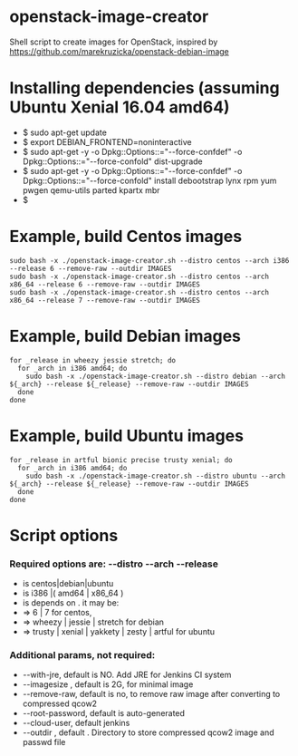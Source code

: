 # openstack-image-creator
Shell script to create images for OpenStack, inspired by https://github.com/marekruzicka/openstack-debian-image

# Installing dependencies (assuming Ubuntu Xenial 16.04 amd64)
* $ sudo apt-get update
* $ export DEBIAN_FRONTEND=noninteractive
* $ sudo apt-get -y -o Dpkg::Options::="--force-confdef" -o Dpkg::Options::="--force-confold"  dist-upgrade
* $ sudo apt-get -y -o Dpkg::Options::="--force-confdef" -o Dpkg::Options::="--force-confold"  install debootstrap lynx rpm yum pwgen qemu-utils parted kpartx mbr
* $

# Example, build Centos images
```
sudo bash -x ./openstack-image-creator.sh --distro centos --arch i386 --release 6 --remove-raw --outdir IMAGES
sudo bash -x ./openstack-image-creator.sh --distro centos --arch x86_64 --release 6 --remove-raw --outdir IMAGES
sudo bash -x ./openstack-image-creator.sh --distro centos --arch x86_64 --release 7 --remove-raw --outdir IMAGES
```
# Example, build Debian images
```
for _release in wheezy jessie stretch; do
  for _arch in i386 amd64; do
    sudo bash -x ./openstack-image-creator.sh --distro debian --arch ${_arch} --release ${_release} --remove-raw --outdir IMAGES
  done
done
```
# Example, build Ubuntu images
```
for _release in artful bionic precise trusty xenial; do
  for _arch in i386 amd64; do
    sudo bash -x ./openstack-image-creator.sh --distro ubuntu --arch ${_arch} --release ${_release} --remove-raw --outdir IMAGES
  done
done
```

# Script options
### Required options are:  --distro <distro> --arch <arch> --release <release>
* <distro> is centos|debian|ubuntu
* <arch> is i386 |( amd64 | x86_64 )
* <release> is depends on <distro>. it may be:
*  => 6 | 7 for centos,
*  => wheezy | jessie | stretch for debian
*  => trusty | xenial | yakkety | zesty | artful  for ubuntu

### Additional params, not required:
* --with-jre, default is NO. Add JRE for Jenkins CI system
* --imagesize <size>, default is 2G, for minimal image
* --remove-raw, default is no, to remove raw image after converting to compressed qcow2
* --root-password, default is auto-generated
* --cloud-user, default jenkins
* --outdir <outdir>, default <distro>. Directory to store compressed qcow2 image and passwd file
